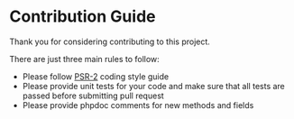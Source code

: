 # Contribution Guide

Thank you for considering contributing to this project.

There are just three main rules to follow:

- Please follow [PSR-2](http://www.php-fig.org/psr/psr-2/) coding style guide 
- Please provide unit tests for your code and make sure that all tests are passed before submitting pull request
- Please provide phpdoc comments for new methods and fields
